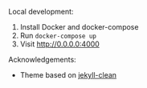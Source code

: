 Local development:
1. Install Docker and docker-compose
2. Run `docker-compose up`
3. Visit http://0.0.0.0:4000

Acknowledgements:
* Theme based on [jekyll-clean](https://github.com/scotte/jekyll-clean)
